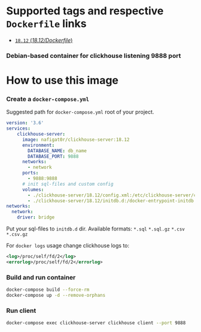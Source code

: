 # Supported tags and respective `Dockerfile` links
-	[`18.12` (*18.12/Dockerfile*)](https://github.com/nafigator/docker-library/blob/master/clickhouse-server/18.12/Dockerfile)

### Debian-based container for clickhouse listening 9888 port

# How to use this image
### Create a `docker-compose.yml`

Suggested path for `docker-compose.yml` root of your project.
```yaml
version: '3.6'
services:
    clickhouse-server:
      image: nafigat0r/clickhouse-server:18.12
      environment:
        DATABASE_NAME: db_name
        DATABASE_PORT: 9888
      networks:
        - network
      ports:
        - 9888:9888
      # init sql-files and custom config
      volumes:
        - ./clickhouse-server/18.12/config.xml:/etc/clickhouse-server/config.xml
        - ./clickhouse-server/18.12/initdb.d:/docker-entrypoint-initdb.d
networks:
  network:
    driver: bridge
```
Put your sql-files to `initdb.d` dir.  Available formats:
`*.sql`
`*.sql.gz`
`*.csv`
`*.csv.gz`

For `docker logs` usage change clickhouse logs to:

```xml
<log>/proc/self/fd/2</log>
<errorlog>/proc/self/fd/2</errorlog>
```

### Build and run container
```bash
docker-compose build --force-rm
docker-compose up -d --remove-orphans
```

### Run client
```bash
docker-compose exec clickhouse-server clickhouse client --port 9888
```
